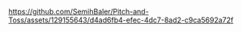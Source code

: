 

https://github.com/SemihBaler/Pitch-and-Toss/assets/129155643/d4ad6fb4-efec-4dc7-8ad2-c9ca5692a72f

